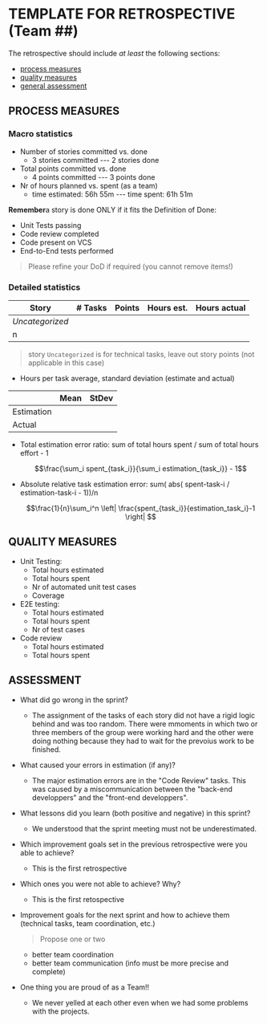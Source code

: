 TEMPLATE FOR RETROSPECTIVE (Team ##)
=====================================

The retrospective should include _at least_ the following
sections:

- [process measures](#process-measures)
- [quality measures](#quality-measures)
- [general assessment](#assessment)

## PROCESS MEASURES 

### Macro statistics

- Number of stories committed vs. done 
    - 3 stories committed --- 2 stories done
- Total points committed vs. done 
    - 4 points committed --- 3 points done
- Nr of hours planned vs. spent (as a team)
    - time estimated: 56h 55m --- time spent: 61h 51m

**Remember**a story is done ONLY if it fits the Definition of Done:
 
- Unit Tests passing
- Code review completed
- Code present on VCS
- End-to-End tests performed

> Please refine your DoD if required (you cannot remove items!) 

### Detailed statistics

| Story  | # Tasks | Points | Hours est. | Hours actual |
|--------|---------|--------|------------|--------------|
| _Uncategorized_   |         |       |            |              |
| n      |         |        |            |              |  

> story `Uncategorized` is for technical tasks, leave out story points (not applicable in this case)

- Hours per task average, standard deviation (estimate and actual)

|            | Mean | StDev |
|------------|------|-------|
| Estimation |      |       | 
| Actual     |      |       |

- Total estimation error ratio: sum of total hours spent / sum of total hours effort - 1

    $$\frac{\sum_i spent_{task_i}}{\sum_i estimation_{task_i}} - 1$$
    
- Absolute relative task estimation error: sum( abs( spent-task-i / estimation-task-i - 1))/n

    $$\frac{1}{n}\sum_i^n \left| \frac{spent_{task_i}}{estimation_task_i}-1 \right| $$
  
## QUALITY MEASURES 

- Unit Testing:
  - Total hours estimated
  - Total hours spent
  - Nr of automated unit test cases 
  - Coverage
- E2E testing:
  - Total hours estimated
  - Total hours spent
  - Nr of test cases
- Code review 
  - Total hours estimated 
  - Total hours spent
  


## ASSESSMENT

- What did go wrong in the sprint?
    - The assignment of the tasks of each story did not have a rigid logic behind and was too random. There were mmoments in which two or three members of the group were working hard and the other were doing nothing because they had to wait for the prevoius work to be finished.

- What caused your errors in estimation (if any)?
    - The major estimation errors are in the "Code Review" tasks. This was caused by a miscommunication between the "back-end developpers" and the "front-end developpers".

- What lessons did you learn (both positive and negative) in this sprint?
    - We understood that the sprint meeting must not be underestimated.

- Which improvement goals set in the previous retrospective were you able to achieve? 
    - This is the first retrospective
  
- Which ones you were not able to achieve? Why?
    - This is the first retospective

- Improvement goals for the next sprint and how to achieve them (technical tasks, team coordination, etc.)

  > Propose one or two
  - better team coordination
  - better team communication (info must be more precise and complete)

- One thing you are proud of as a Team!!
  - We never yelled at each other even when we had some problems with the projects.